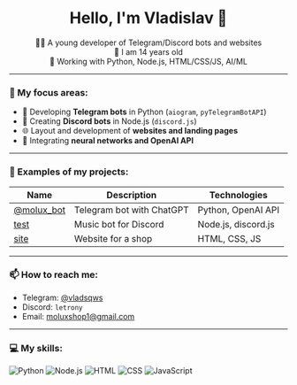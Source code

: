 <h1 align="center">Hello, I'm Vladislav 👋</h1>

<p align="center">
  🧑‍💻 A young developer of Telegram/Discord bots and websites <br/>
  📍 I am 14 years old <br/>
  💼 Working with Python, Node.js, HTML/CSS/JS, AI/ML
</p>

---

### 🚀 My focus areas:

- 🤖 Developing **Telegram bots** in Python (`aiogram`, `pyTelegramBotAPI`)
- 🤖 Creating **Discord bots** in Node.js (`discord.js`)
- 🌐 Layout and development of **websites and landing pages**
- 🧠 Integrating **neural networks and OpenAI API**

---

### 🧩 Examples of my projects:

| Name         | Description                   | Technologies          |
|--------------|-------------------------------|----------------------|
| [@molux_bot](https://t.me/molux_bot) | Telegram bot with ChatGPT  | Python, OpenAI API    |
| [test](https://github.com/molux/test) | Music bot for Discord       | Node.js, discord.js   |
| [site](https://molux.pythonanywhere.com/) | Website for a shop          | HTML, CSS, JS         |

---

### 📫 How to reach me:

- Telegram: [@vladsqws](https://t.me/@ladsqws)
- Discord: `letrony`
- Email: moluxshop1@gmail.com

---

### 💻 My skills:

![Python](https://img.shields.io/badge/-Python-3776AB?logo=python&logoColor=white&style=for-the-badge)
![Node.js](https://img.shields.io/badge/-Node.js-339933?logo=node.js&logoColor=white&style=for-the-badge)
![HTML](https://img.shields.io/badge/-HTML5-E34F26?logo=html5&logoColor=white&style=for-the-badge)
![CSS](https://img.shields.io/badge/-CSS3-1572B6?logo=css3&logoColor=white&style=for-the-badge)
![JavaScript](https://img.shields.io/badge/-JavaScript-F7DF1E?logo=javascript&logoColor=black&style=for-the-badge)
